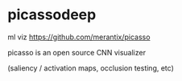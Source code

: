 # picassodeep
ml viz
https://github.com/merantix/picasso

picasso is an open source CNN visualizer

(saliency / activation maps, occlusion testing, etc)
